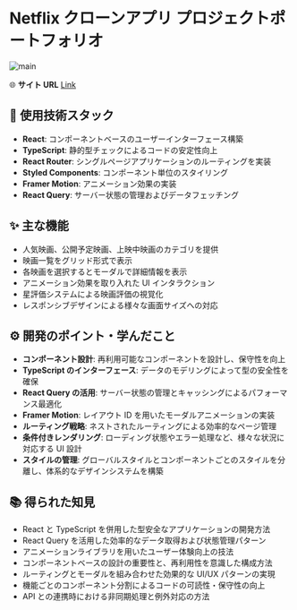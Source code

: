 # Netflix クローンアプリ プロジェクトポートフォリオ

![main](/images/Movie-main.gif)

🌐 **サイト URL**
[Link](http://d8wjqlaovog5s.cloudfront.net/)

## 🚀 使用技術スタック

- **React**: コンポーネントベースのユーザーインターフェース構築
- **TypeScript**: 静的型チェックによるコードの安定性向上
- **React Router**: シングルページアプリケーションのルーティングを実装
- **Styled Components**: コンポーネント単位のスタイリング
- **Framer Motion**: アニメーション効果の実装
- **React Query**: サーバー状態の管理およびデータフェッチング

## ✨ 主な機能

- 人気映画、公開予定映画、上映中映画のカテゴリを提供
- 映画一覧をグリッド形式で表示
- 各映画を選択するとモーダルで詳細情報を表示
- アニメーション効果を取り入れた UI インタラクション
- 星評価システムによる映画評価の視覚化
- レスポンシブデザインによる様々な画面サイズへの対応

## ⚙️ 開発のポイント・学んだこと

- **コンポーネント設計**: 再利用可能なコンポーネントを設計し、保守性を向上
- **TypeScript のインターフェース**: データのモデリングによって型の安全性を確保
- **React Query の活用**: サーバー状態の管理とキャッシングによるパフォーマンス最適化
- **Framer Motion**: レイアウト ID を用いたモーダルアニメーションの実装
- **ルーティング戦略**: ネストされたルーティングによる効率的なページ管理
- **条件付きレンダリング**: ローディング状態やエラー処理など、様々な状況に対応する UI 設計
- **スタイルの管理**: グローバルスタイルとコンポーネントごとのスタイルを分離し、体系的なデザインシステムを構築

## 📚 得られた知見

- React と TypeScript を併用した型安全なアプリケーションの開発方法
- React Query を活用した効率的なデータ取得および状態管理パターン
- アニメーションライブラリを用いたユーザー体験向上の技法
- コンポーネントベースの設計の重要性と、再利用性を意識した構成方法
- ルーティングとモーダルを組み合わせた効果的な UI/UX パターンの実現
- 機能ごとのコンポーネント分割によるコードの可読性・保守性の向上
- API との連携時における非同期処理と例外対応の方法
